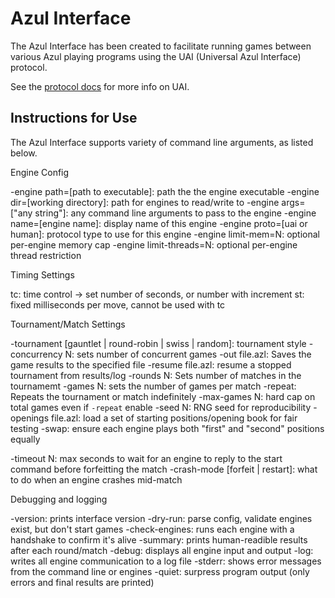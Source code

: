 # Azul Interface

The Azul Interface has been created to facilitate running games between various 
Azul playing programs using the UAI (Universal Azul Interface) protocol. 

See the [protocol docs](/interface/protocol.md) for more info on UAI. 

## Instructions for Use

The Azul Interface supports variety of command line arguments, as listed below. 

Engine Config

-engine path=[path to executable]: path the the engine executable
-engine dir=[working directory]: path for engines to read/write to
-engine args=["any string"]: any command line arguments to pass to the engine
-engine name=[engine name]: display name of this engine
-engine proto=[uai or human]: protocol type to use for this engine
-engine limit-mem=N: optional per-engine memory cap
-engine limit-threads=N: optional per-engine thread restriction

Timing Settings

tc: time control -> set number of seconds, or number with increment
st: fixed milliseconds per move, cannot be used with tc

Tournament/Match Settings

-tournament [gauntlet | round-robin | swiss | random]: tournament style
-concurrency N: sets number of concurrent games
-out file.azl: Saves the game results to the specified file
-resume file.azl: resume a stopped tournament from results/log
-rounds N: Sets number of matches in the tournamemt
-games N: sets the number of games per match
-repeat: Repeats the tournament or match indefinitely
-max-games N: hard cap on total games even if `-repeat` enable
-seed N: RNG seed for reproducibility
-openings file.azl: load a set of starting positions/opening book for fair testing
-swap: ensure each engine plays both "first" and "second" positions equally

-timeout N: max seconds to wait for an engine to reply to the start command before forfeitting the match
-crash-mode [forfeit | restart]: what to do when an engine crashes mid-match

Debugging and logging

-version: prints interface version
-dry-run: parse config, validate engines exist, but don't start games
-check-engines: runs each engine with a handshake to confirm it's alive
-summary: prints human-readible results after each round/match
-debug: displays all engine input and output
-log: writes all engine communication to a log file
-stderr: shows error messages from the command line or engines
-quiet: surpress program output (only errors and final results are printed)
